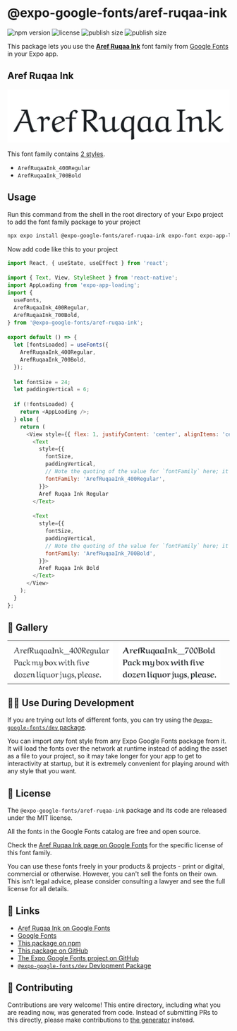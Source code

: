 # @expo-google-fonts/aref-ruqaa-ink

![npm version](https://flat.badgen.net/npm/v/@expo-google-fonts/aref-ruqaa-ink)
![license](https://flat.badgen.net/github/license/expo/google-fonts)
![publish size](https://flat.badgen.net/packagephobia/install/@expo-google-fonts/aref-ruqaa-ink)
![publish size](https://flat.badgen.net/packagephobia/publish/@expo-google-fonts/aref-ruqaa-ink)

This package lets you use the [**Aref Ruqaa Ink**](https://fonts.google.com/specimen/Aref+Ruqaa+Ink) font family from [Google Fonts](https://fonts.google.com/) in your Expo app.

## Aref Ruqaa Ink

![Aref Ruqaa Ink](./font-family.png)

This font family contains [2 styles](#-gallery).

- `ArefRuqaaInk_400Regular`
- `ArefRuqaaInk_700Bold`

## Usage

Run this command from the shell in the root directory of your Expo project to add the font family package to your project
```sh
npx expo install @expo-google-fonts/aref-ruqaa-ink expo-font expo-app-loading
```

Now add code like this to your project
```js
import React, { useState, useEffect } from 'react';

import { Text, View, StyleSheet } from 'react-native';
import AppLoading from 'expo-app-loading';
import {
  useFonts,
  ArefRuqaaInk_400Regular,
  ArefRuqaaInk_700Bold,
} from '@expo-google-fonts/aref-ruqaa-ink';

export default () => {
  let [fontsLoaded] = useFonts({
    ArefRuqaaInk_400Regular,
    ArefRuqaaInk_700Bold,
  });

  let fontSize = 24;
  let paddingVertical = 6;

  if (!fontsLoaded) {
    return <AppLoading />;
  } else {
    return (
      <View style={{ flex: 1, justifyContent: 'center', alignItems: 'center' }}>
        <Text
          style={{
            fontSize,
            paddingVertical,
            // Note the quoting of the value for `fontFamily` here; it expects a string!
            fontFamily: 'ArefRuqaaInk_400Regular',
          }}>
          Aref Ruqaa Ink Regular
        </Text>

        <Text
          style={{
            fontSize,
            paddingVertical,
            // Note the quoting of the value for `fontFamily` here; it expects a string!
            fontFamily: 'ArefRuqaaInk_700Bold',
          }}>
          Aref Ruqaa Ink Bold
        </Text>
      </View>
    );
  }
};

```

## 🔡 Gallery


||||
|-|-|-|
|![ArefRuqaaInk_400Regular](./ArefRuqaaInk_400Regular.ttf.png)|![ArefRuqaaInk_700Bold](./ArefRuqaaInk_700Bold.ttf.png)|||


## 👩‍💻 Use During Development

If you are trying out lots of different fonts, you can try using the [`@expo-google-fonts/dev` package](https://github.com/expo/google-fonts/tree/master/font-packages/dev#readme).

You can import *any* font style from any Expo Google Fonts package from it. It will load the fonts
over the network at runtime instead of adding the asset as a file to your project, so it may take longer
for your app to get to interactivity at startup, but it is extremely convenient
for playing around with any style that you want.

## 📖 License

The `@expo-google-fonts/aref-ruqaa-ink` package and its code are released under the MIT license.

All the fonts in the Google Fonts catalog are free and open source.

Check the [Aref Ruqaa Ink page on Google Fonts](https://fonts.google.com/specimen/Aref+Ruqaa+Ink) for the specific license of this font family.

You can use these fonts freely in your products & projects - print or digital, commercial or otherwise. However, you can't sell the fonts on their own. This isn't legal advice, please consider consulting a lawyer and see the full license for all details.

## 🔗 Links

- [Aref Ruqaa Ink on Google Fonts](https://fonts.google.com/specimen/Aref+Ruqaa+Ink)
- [Google Fonts](https://fonts.google.com/)
- [This package on npm](https://www.npmjs.com/package/@expo-google-fonts/aref-ruqaa-ink)
- [This package on GitHub](https://github.com/expo/google-fonts/tree/master/font-packages/aref-ruqaa-ink)
- [The Expo Google Fonts project on GitHub](https://github.com/expo/google-fonts)
- [`@expo-google-fonts/dev` Devlopment Package](https://github.com/expo/google-fonts/tree/master/font-packages/dev)

## 🤝 Contributing

Contributions are very welcome! This entire directory, including what you are reading now, was generated from code. Instead of submitting PRs to this directly, please make contributions to [the generator](https://github.com/expo/google-fonts/tree/master/packages/generator) instead.
